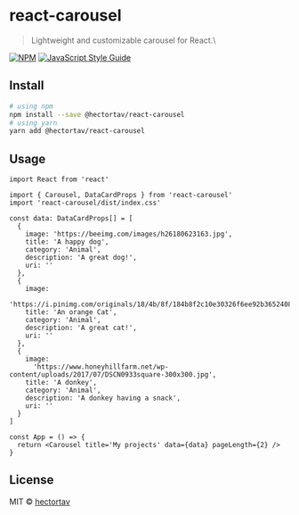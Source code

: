 # react-carousel

> Lightweight and customizable carousel for React.\

[![NPM](https://img.shields.io/npm/v/react-carousel.svg)](https://www.npmjs.com/package/react-carousel) [![JavaScript Style Guide](https://img.shields.io/badge/code_style-standard-brightgreen.svg)](https://standardjs.com)

## Install

```bash
# using npm
npm install --save @hectortav/react-carousel
# using yarn
yarn add @hectortav/react-carousel
```

## Usage

```tsx
import React from 'react'

import { Carousel, DataCardProps } from 'react-carousel'
import 'react-carousel/dist/index.css'

const data: DataCardProps[] = [
  {
    image: 'https://beeimg.com/images/h26180623163.jpg',
    title: 'A happy dog',
    category: 'Animal',
    description: 'A great dog!',
    uri: ''
  },
  {
    image:
      'https://i.pinimg.com/originals/18/4b/8f/184b8f2c10e30326f6ee92b3652408ac.jpg',
    title: 'An orange Cat',
    category: 'Animal',
    description: 'A great cat!',
    uri: ''
  },
  {
    image:
      'https://www.honeyhillfarm.net/wp-content/uploads/2017/07/DSCN0933square-300x300.jpg',
    title: 'A donkey',
    category: 'Animal',
    description: 'A donkey having a snack',
    uri: ''
  }
]

const App = () => {
  return <Carousel title='My projects' data={data} pageLength={2} />
}
```

## License

MIT © [hectortav](https://github.com/hectortav)
